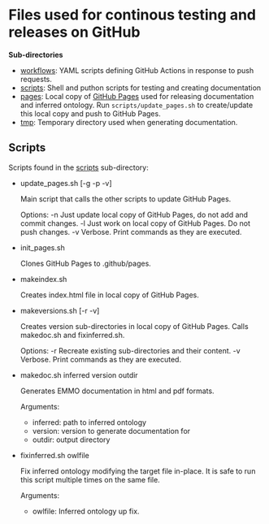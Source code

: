 Files used for continous testing and releases on GitHub
=======================================================

**Sub-directories**
  - [workflows](workflows): YAML scripts defining GitHub Actions in response
    to push requests.
  - [scripts](scripts): Shell and puthon scripts for testing and creating
    documentation
  - [pages](pages): Local copy of
    [GitHub Pages](git@github.com:emmo-repo/emmo-repo.github.io.git)
    used for releasing documentation and inferred ontology.
    Run `scripts/update_pages.sh` to create/update this local copy and push
    to GitHub Pages.
  - [tmp](tmp): Temporary directory used when generating documentation.


Scripts
-------
Scripts found in the [scripts](scripts) sub-directory:

  * update_pages.sh [-g -p -v]

    Main script that calls the other scripts to update GitHub Pages.

    Options:
      -n  Just update local copy of GitHub Pages, do not add and commit
          changes.
      -l  Just work on local copy of GitHub Pages.  Do not push changes.
      -v  Verbose.  Print commands as they are executed.

  * init_pages.sh

    Clones GitHub Pages to .github/pages.

  * makeindex.sh

    Creates index.html file in local copy of GitHub Pages.

  * makeversions.sh [-r -v]

    Creates version sub-directories in local copy of GitHub Pages.
    Calls makedoc.sh and fixinferred.sh.

    Options:
      -r  Recreate existing sub-directories and their content.
      -v  Verbose.  Print commands as they are executed.

  * makedoc.sh inferred version outdir

    Generates EMMO documentation in html and pdf formats.

    Arguments:
      - inferred: path to inferred ontology
      - version: version to generate documentation for
      - outdir: output directory

  * fixinferred.sh owlfile

    Fix inferred ontology modifying the target file in-place.
    It is safe to run this script multiple times on the same file.

    Arguments:
      - owlfile: Inferred ontology up fix.

